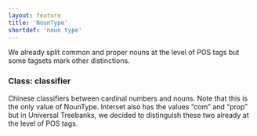 ```yaml
---
layout: feature
title: 'NounType'
shortdef: 'noun type'
---
```


We already split common and proper nouns at the level of POS
tags but some tagsets mark other distinctions.

### Class: classifier

Chinese classifiers between cardinal numbers and nouns. Note that this
is the only value of NounType. Interset also has the values “com” and
“prop” but in Universal Treebanks, we decided to distinguish these two
already at the level of POS tags.
<!-- Interlanguage links updated Út zář 29 20:23:09 CEST 2020 -->
